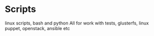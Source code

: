 # Scripts
linux scripts, bash and python
All for work with tests, glusterfs, linux
puppet, openstack, ansible etc
